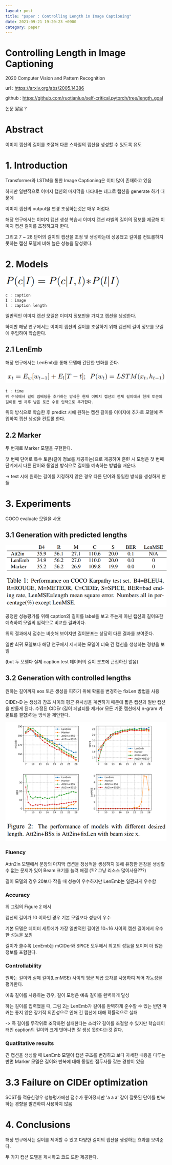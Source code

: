 ```yaml
---
layout: post
title: "paper : Controlling Length in Image Captioning"
date: 2021-09-21 19:20:23 +0900
category: paper
---
```

# Controlling Length in Image Captioning

2020 Computer Vision and Pattern Recognition

url :   https://arxiv.org/abs/2005.14386

github : 	https://github.com/ruotianluo/self-critical.pytorch/tree/length_goal

논문 짧음 ? 

# Abstract

이미지 캡션의 길이를 조절해 다른 스타일의 캡션을 생성할 수 있도록 유도 

# 1. Introduction

Transformer와 LSTM을 통한 Image Captioning은 이미 많이 존재하고 있음

하지만 일반적으로 이미지 캡션의 마지막을 나타내는 <eos> 테그로 캡션을 generate 하기 때문에 

이미지 캡션의 output을 변경 조정하는것은 매우 어렵다.

해당 연구에서는 이미지 캡션 생성 학습시 이미지 캡션 라벨의 길이의 정보를 제공해 이미지 캡션 길이를 조정하고자 한다.

그리고 7 ~ 28 단어의 길이의 캡션을 조정 및 생성하는데 성공했고 길이를 컨트롤하지 못하는 캡션 모델에 비해 높은 성능을 달성했다.

# 2. Models

![f_1](\img\2021\Controlling_Length_in_Image_Captioning\f_1.PNG)

```
c : caption
I : image
l : caption length
```

일반적인 이미지 캡션 모델은 이미지 정보만을 가지고 캡션을 생성한다.

하지만 해당 연구에서는 이미지 캡션의 길이를 조절하기 위해 캡션의 길이 정보를 모델에 주입하여 학습한다.

##  2.1 LenEmb

해당 연구에서는 LenEmb를 통해 모델애 간단한 변화를 준다.

![f_2](\img\2021\Controlling_Length_in_Image_Captioning\f_2.PNG)

```
t : time 
위 수식에서 길이 임베딩을 추가하는 방식은 현재 이미지 캡션의 전체 길이에서 현재 토큰의 길이를 뺀 차후 남은 토큰 수를 입력으로 추가한다.
```

위의 방식으로 학습한 후 predict 시에 원하는 캡션 길이를 이미지에 추가로 모델에 주입하여 캡션 생성을 컨트롤 한다.

## 2.2 Marker

두 번재로 Marker 모델을 구현한다.

첫 번째 단어로 특수 토큰(길이 정보를 제공하는)으로 제공하여 훈련 시 모형은 첫 번째 단계에서 다른 단어와 동일한 방식으로 길이를 예측하는 방법을 배운다.

-> test 시에 원하는 길이를 지정하지 않은 경우 다른 단어와 동일한 방식을 생성하게 만듦

# 3. Experiments

COCO evaluate 모델을 사용

## 3.1 Generation with predicted lengths



![t_1](\img\2021\Controlling_Length_in_Image_Captioning\t_1.PNG)

공정한 성능평가를 위해 caption의 길이를 label을 보고 주는게 아닌 캡션의 길이또한 예측하여 모델의 입력으로 비교한 결과이다.

위의 결과에서 점수는 비슷해 보이지만 길이분포는 상당히 다른 결과를 보여준다.

일반 회귀 모델보다 해당 연구에서 제시하는 모델이 더욱 긴 캡션을 생성하는 경향을 보임 

(but 두 모델다 실제 caption test 데이터의 길이 분포에 근접하진 않음)

## 3.2 Generation with controlled lengths

원하는 길이까지 eos 토큰 생성을 피하기 위해 확률을 변경하는 fixLen 방법을 사용

CIDEr-D 는 생성과 참조 사이의 평균 유사성을 계싼하기 때문에 짧은 캡션과 일반 캡션을 만들게 된다. 수정된  CIDEr  (길이 페널티를 제거or 모든 기준 캡션에서 n-gram 카운트를 결합)하는 방식을 제안한다.

![c_1](\img\2021\Controlling_Length_in_Image_Captioning\c_1.PNG)

### Fluency

Attn2in 모델에서 문장의 마지막 캡션을 정상적을 생성하지 못해  유창한 문장을 생성할 수 없는 문제가 있어 Beam 크기를 늘려 해결 (?!? 그냥 리소스 많이사용???)

길이 모델의 경우 20보다 작을 때 성능이 우수하지만 LenEmb는 일관돠게 우수함 

### Accuracy 

위 그림의 Figure 2 에서 

캡션의 길이가 10 이하인 경우 기본 모델보다 성능이 우수 

기본 모델은 데이터 세트에가 가장 일반적인 길이인 10~16 사이의 캡션 길이에서 우수한 성능을 보임 

길이가 클수록  LenEmb는 mCIDer와 SPICE 모두에서 최고의 성능을 보이며 더 많은 정보를 포함한다.

### Controllability

원하는 길이와 실제 길이(LenMSE) 사이의 평균 제곱 오차를 사용하여 제어 가능성을 평가한다.

예측 길이를 사용하는 경우, 길이 모형은 예측 길이를 완벽하게 달성

하는 길이를 입력했을 때, 그림 2는 LenEmb가 길이를 완벽하게 준수할 수 있는 반면 마커는 좋지 않은 장기적 의존성으로 인해 긴 캡션에 대해 확률적으로 실패

-> 즉 길이를 무작위로 조작하면 실패한다는 소리??  길이를 조절할 수 있지만 학습데이터인 caption의 길이와 크게 벗어나면 잘 생성 못한다는것 같다.

### Quatlitative results

긴 캡션을 생성할 때 LenEmb 모델이 캡션 구조를 변경하고 보다 자세한 내용을 다루는 반면 Marker 모델은 길이와 반복에 대해 동일한 접두사를 갖는 경향이 있음

# 3.3 Failure on CIDEr optimization

SCST를 적용한경우 성능평가에선 점수가 좋아졌지만 'a a a' 같이 잘못된 단어를 반복 하는 경향을 발견하여 사용하지 않음

# 4. Conclusions

해당 연구에서는 길이를 제어할 수 있고 다양한 길이의 캡션을 생성하는 효과를 보여준다.

두 가지 캡션 모델을 제시하고 코드 또한 제공한다.



